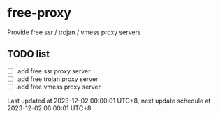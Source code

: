 
# free-proxy
Provide free ssr / trojan / vmess proxy servers


## TODO list
- [ ] add free ssr proxy server
- [ ] add free trojan proxy server
- [ ] add free vmess proxy server

Last updated at 2023-12-02 00:00:01 UTC+8, next update schedule at 2023-12-02 06:00:01 UTC+8

